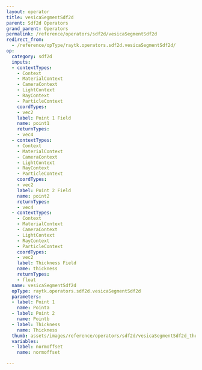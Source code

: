 ```yaml
---
layout: operator
title: vesicaSegmentSdf2d
parent: Sdf2d Operators
grand_parent: Operators
permalink: /reference/operators/sdf2d/vesicaSegmentSdf2d
redirect_from:
  - /reference/opType/raytk.operators.sdf2d.vesicaSegmentSdf2d/
op:
  category: sdf2d
  inputs:
  - contextTypes:
    - Context
    - MaterialContext
    - CameraContext
    - LightContext
    - RayContext
    - ParticleContext
    coordTypes:
    - vec2
    label: Point 1 Field
    name: point1
    returnTypes:
    - vec4
  - contextTypes:
    - Context
    - MaterialContext
    - CameraContext
    - LightContext
    - RayContext
    - ParticleContext
    coordTypes:
    - vec2
    label: Point 2 Field
    name: point2
    returnTypes:
    - vec4
  - contextTypes:
    - Context
    - MaterialContext
    - CameraContext
    - LightContext
    - RayContext
    - ParticleContext
    coordTypes:
    - vec2
    label: Thickness Field
    name: thickness
    returnTypes:
    - float
  name: vesicaSegmentSdf2d
  opType: raytk.operators.sdf2d.vesicaSegmentSdf2d
  parameters:
  - label: Point 1
    name: Pointa
  - label: Point 2
    name: Pointb
  - label: Thickness
    name: Thickness
  thumb: assets/images/reference/operators/sdf2d/vesicaSegmentSdf2d_thumb.png
  variables:
  - label: normoffset
    name: normoffset

---
```

